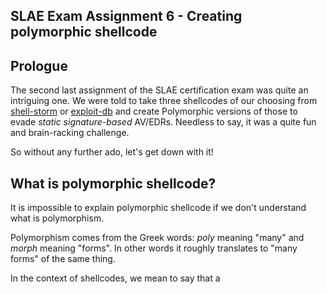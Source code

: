 ## SLAE Exam Assignment 6 - Creating polymorphic shellcode

## Prologue
The second last assignment of the SLAE certification exam was quite an intriguing one. We were told to take three shellcodes of our choosing from [shell-storm](https://www.shell-storm.org/shellcode/) or [exploit-db](https://www.exploit-db.com/shellcodes) and create Polymorphic versions of those to evade _static signature-based_ AV/EDRs. Needless to say, it was a quite fun and brain-racking challenge.

So without any further ado, let's get down with it!

## What is polymorphic shellcode?
It is impossible to explain polymorphic shellcode if we don't understand what is polymorphism.

Polymorphism comes from the Greek words: _poly_ meaning "many" and _morph_ meaning "forms". In other words it roughly translates to "many forms" of the same thing.

In the context of shellcodes, we mean to say that a 

